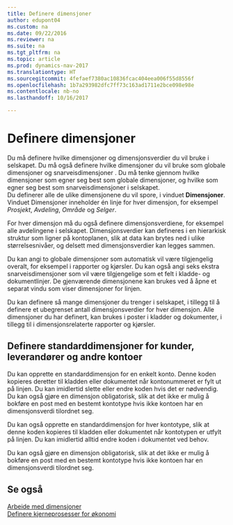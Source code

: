 ```yaml
---
title: Definere dimensjoner
author: edupont04
ms.custom: na
ms.date: 09/22/2016
ms.reviewer: na
ms.suite: na
ms.tgt_pltfrm: na
ms.topic: article
ms.prod: dynamics-nav-2017
ms.translationtype: HT
ms.sourcegitcommit: 4fefaef7380ac10836fcac404eea006f55d8556f
ms.openlocfilehash: 1b7a293982dfc7ff73c163ad1711e2bce098e98e
ms.contentlocale: nb-no
ms.lasthandoff: 10/16/2017

---
```


# <a name="set-up-dimensions"></a>Definere dimensjoner
Du må definere hvilke dimensjoner og dimensjonsverdier du vil bruke i selskapet. Du må også definere hvilke dimensjoner du vil bruke som globale dimensjoner og snarveisdimensjoner . Du må tenke gjennom hvilke dimensjoner som egner seg best som globale dimensjoner, og hvilke som egner seg best som snarveisdimensjoner i selskapet.  
Du definerer alle de ulike dimensjonene du vil spore, i vinduet **Dimensjoner**. Vinduet Dimensjoner inneholder én linje for hver dimensjon, for eksempel *Prosjekt*, *Avdeling*, *Område* og *Selger*.  

For hver dimensjon må du også definere dimensjonsverdiene, for eksempel alle avdelingene i selskapet. Dimensjonsverdier kan defineres i en hierarkisk struktur som ligner på kontoplanen, slik at data kan brytes ned i ulike størrelsesnivåer, og delsett med dimensjonsverdier kan legges sammen.  

Du kan angi to globale dimensjoner som automatisk vil være tilgjengelig overalt, for eksempel i rapporter og kjørsler. Du kan også angi seks ekstra snarveisdimensjoner som vil være tilgjengelige som et felt i kladde- og dokumentlinjer. De gjenværende dimensjonene kan brukes ved å åpne et separat vindu som viser dimensjoner for linjen.  

Du kan definere så mange dimensjoner du trenger i selskapet, i tillegg til å definere et ubegrenset antall dimensjonsverdier for hver dimensjon. Alle dimensjoner du har definert, kan brukes i poster i kladder og dokumenter, i tillegg til i dimensjonsrelaterte rapporter og kjørsler.  

## <a name="set-up-default-dimensions-for-customers-vendors-and-other-accounts"></a>Definere standarddimensjoner for kunder, leverandører og andre kontoer
Du kan opprette en standarddimensjon for en enkelt konto. Denne koden kopieres deretter til kladden eller dokumentet når kontonummeret er fylt ut på linjen. Du kan imidlertid slette eller endre koden hvis det er nødvendig. Du kan også gjøre en dimensjon obligatorisk, slik at det ikke er mulig å bokføre en post med en bestemt kontotype hvis ikke kontoen har en dimensjonsverdi tilordnet seg.  

Du kan også opprette en standarddimensjon for hver kontotype, slik at denne koden kopieres til kladden eller dokumentet når kontotypen er utfylt på linjen. Du kan imidlertid alltid endre koden i dokumentet ved behov.  

Du kan også gjøre en dimensjon obligatorisk, slik at det ikke er mulig å bokføre en post med en bestemt kontotype hvis ikke kontoen har en dimensjonsverdi tilordnet seg.

## <a name="see-also"></a>Se også
[Arbeide med dimensjoner](finance-dimensions.md)  
[Definere kjerneprosesser for økonomi](finance-setup-finance.md)

